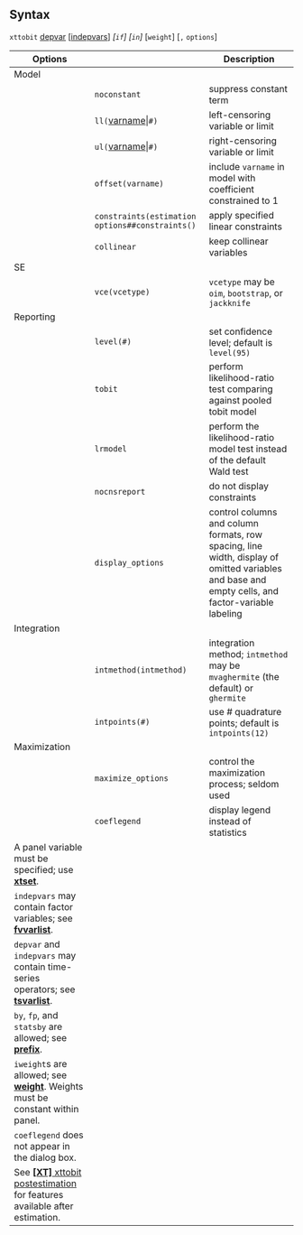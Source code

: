 ## Syntax

`xttobit`
[depvar](http://www.stata.com/help.cgi?depvar)
\[[indepvars](http://www.stata.com/help.cgi?indepvars)\]
_\[`if`\] \[`in`\]_ \[`weight`\] \[`,`
`options`\]

| Options                                                                                                                                                                      |                                                                                          | Description                                                                                                                                      |
|------------------------------------------------------------------------------------------------------------------------------------------------------------------------------|------------------------------------------------------------------------------------------|--------------------------------------------------------------------------------------------------------------------------------------------------|
| Model                                                                                                                                                                        |                                                                                          |                                                                                                                                                  |
|                                                                                                                                                                              | `noconstant`                                                                             | suppress constant term                                                                                                                           |
|                                                                                                                                                                              | `ll(`[varname](http://www.stata.com/help.cgi?varname)\|`#)` | left-censoring variable or limit                                                                                                                 |
|                                                                                                                                                                              | `ul(`[varname](http://www.stata.com/help.cgi?varname)\|`#)` | right-censoring variable or limit                                                                                                                |
|                                                                                                                                                                              | `offset(varname)`                                                                        | include `varname` in model with coefficient constrained to 1                                                                                     |
|                                                                                                                                                                              | `constraints(estimation options##constraints()`                                          | apply specified linear constraints                                                                                                               |
|                                                                                                                                                                              | `collinear`                                                                              | keep collinear variables                                                                                                                         |
| SE                                                                                                                                                                           |                                                                                          |                                                                                                                                                  |
|                                                                                                                                                                              | `vce(vcetype)`                                                                           | `vcetype` may be `oim`, `bootstrap`, or `jackknife`                                                                                              |
| Reporting                                                                                                                                                                    |                                                                                          |                                                                                                                                                  |
|                                                                                                                                                                              | `level(#)`                                                                               | set confidence level; default is `level(95)`                                                                                                     |
|                                                                                                                                                                              | `tobit`                                                                                  | perform likelihood-ratio test comparing against pooled tobit model                                                                               |
|                                                                                                                                                                              | `lrmodel`                                                                                | perform the likelihood-ratio model test instead of the default Wald test                                                                         |
|                                                                                                                                                                              | `nocnsreport`                                                                            | do not display constraints                                                                                                                       |
|                                                                                                                                                                              | `display_options`                                                                        | control columns and column formats, row spacing, line width, display of omitted variables and base and empty cells, and factor-variable labeling |
| Integration                                                                                                                                                                  |                                                                                          |                                                                                                                                                  |
|                                                                                                                                                                              | `intmethod(intmethod)`                                                                   | integration method; `intmethod` may be `mvaghermite` (the default) or `ghermite`                                                                 |
|                                                                                                                                                                              | `intpoints(#)`                                                                           | use \# quadrature points; default is `intpoints(12)`                                                                                             |
| Maximization                                                                                                                                                                 |                                                                                          |                                                                                                                                                  |
|                                                                                                                                                                              | `maximize_options`                                                                       | control the maximization process; seldom used                                                                                                    |
|                                                                                                                                                                              | `coeflegend`                                                                             | display legend instead of statistics                                                                                                             |
| A panel variable must be specified; use [<strong>xtset</strong>](http://www.stata.com/help.cgi?xtset).                                            |                                                                                          |                                                                                                                                                  |
| `indepvars` may contain factor variables; see [<strong>fvvarlist</strong>](http://www.stata.com/help.cgi?fvvarlist).                              |                                                                                          |                                                                                                                                                  |
| `depvar` and `indepvars` may contain time-series operators; see [<strong>tsvarlist</strong>](http://www.stata.com/help.cgi?tsvarlist).            |                                                                                          |                                                                                                                                                  |
| `by`, `fp`, and `statsby` are allowed; see [<strong>prefix</strong>](http://www.stata.com/help.cgi?prefix).                                       |                                                                                          |                                                                                                                                                  |
| `iweight`s are allowed; see [<strong>weight</strong>](http://www.stata.com/help.cgi?weight). Weights must be constant within panel.               |                                                                                          |                                                                                                                                                  |
| `coeflegend` does not appear in the dialog box.                                                                                                                              |                                                                                          |                                                                                                                                                  |
| See [<strong>[XT]</strong> xttobit postestimation](http://www.stata.com/help.cgi?xttobit_postestimation) for features available after estimation. |                                                                                          |                                                                                                                                                  |
